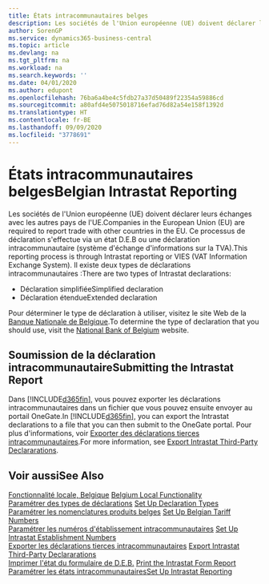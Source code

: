 ```yaml
---
title: États intracommunautaires belges
description: Les sociétés de l'Union européenne (UE) doivent déclarer leurs échanges avec les autres pays de l'UE. Ce processus de déclaration s'effectue via un état D.E.B ou une déclaration intracommunautaire (système d'échange d'informations sur la TVA).
author: SorenGP
ms.service: dynamics365-business-central
ms.topic: article
ms.devlang: na
ms.tgt_pltfrm: na
ms.workload: na
ms.search.keywords: ''
ms.date: 04/01/2020
ms.author: edupont
ms.openlocfilehash: 76ba6a4be4c5fdb27a37d50489f22354a59886cd
ms.sourcegitcommit: a80afd4e5075018716efad76d82a54e158f1392d
ms.translationtype: HT
ms.contentlocale: fr-BE
ms.lasthandoff: 09/09/2020
ms.locfileid: "3778691"
---
```

# <a name="belgian-intrastat-reporting"></a><span data-ttu-id="ef0f4-104">États intracommunautaires belges</span><span class="sxs-lookup"><span data-stu-id="ef0f4-104">Belgian Intrastat Reporting</span></span>
<span data-ttu-id="ef0f4-105">Les sociétés de l'Union européenne (UE) doivent déclarer leurs échanges avec les autres pays de l'UE.</span><span class="sxs-lookup"><span data-stu-id="ef0f4-105">Companies in the European Union (EU) are required to report trade with other countries in the EU.</span></span> <span data-ttu-id="ef0f4-106">Ce processus de déclaration s'effectue via un état D.E.B ou une déclaration intracommunautaire (système d'échange d'informations sur la TVA).</span><span class="sxs-lookup"><span data-stu-id="ef0f4-106">This reporting process is through Intrastat reporting or VIES (VAT Information Exchange System).</span></span> <span data-ttu-id="ef0f4-107">Il existe deux types de déclarations intracommunautaires :</span><span class="sxs-lookup"><span data-stu-id="ef0f4-107">There are two types of Intrastat declarations:</span></span>  

- <span data-ttu-id="ef0f4-108">Déclaration simplifiée</span><span class="sxs-lookup"><span data-stu-id="ef0f4-108">Simplified declaration</span></span>  
- <span data-ttu-id="ef0f4-109">Déclaration étendue</span><span class="sxs-lookup"><span data-stu-id="ef0f4-109">Extended declaration</span></span>  

<span data-ttu-id="ef0f4-110">Pour déterminer le type de déclaration à utiliser, visitez le site Web de la [Banque Nationale de Belgique](https://aka.ms/BelgianNationalBank).</span><span class="sxs-lookup"><span data-stu-id="ef0f4-110">To determine the type of declaration that you should use, visit the [National Bank of Belgium](https://aka.ms/BelgianNationalBank) website.</span></span>  

## <a name="submitting-the-intrastat-report"></a><span data-ttu-id="ef0f4-111">Soumission de la déclaration intracommunautaire</span><span class="sxs-lookup"><span data-stu-id="ef0f4-111">Submitting the Intrastat Report</span></span>  
<span data-ttu-id="ef0f4-112">Dans [!INCLUDE[d365fin](../../includes/d365fin_md.md)], vous pouvez exporter les déclarations intracommunautaires dans un fichier que vous pouvez ensuite envoyer au portail OneGate.</span><span class="sxs-lookup"><span data-stu-id="ef0f4-112">In [!INCLUDE[d365fin](../../includes/d365fin_md.md)], you can export the Intrastat declarations to a file that you can then submit to the OneGate portal.</span></span> <span data-ttu-id="ef0f4-113">Pour plus d'informations, voir [Exporter des déclarations tierces intracommunautaires](how-to-export-intrastat-third-party-declararations.md).</span><span class="sxs-lookup"><span data-stu-id="ef0f4-113">For more information, see [Export Intrastat Third-Party Declararations](how-to-export-intrastat-third-party-declararations.md).</span></span>  

## <a name="see-also"></a><span data-ttu-id="ef0f4-114">Voir aussi</span><span class="sxs-lookup"><span data-stu-id="ef0f4-114">See Also</span></span>  
 <span data-ttu-id="ef0f4-115">[Fonctionnalité locale, Belgique](belgium-local-functionality.md) </span><span class="sxs-lookup"><span data-stu-id="ef0f4-115">[Belgium Local Functionality](belgium-local-functionality.md) </span></span>  
 <span data-ttu-id="ef0f4-116">[Paramétrer des types de déclarations](how-to-set-up-declaration-types.md) </span><span class="sxs-lookup"><span data-stu-id="ef0f4-116">[Set Up Declaration Types](how-to-set-up-declaration-types.md) </span></span>  
 <span data-ttu-id="ef0f4-117">[Paramétrer les nomenclatures produits belges](how-to-set-up-belgian-tariff-numbers.md) </span><span class="sxs-lookup"><span data-stu-id="ef0f4-117">[Set Up Belgian Tariff Numbers](how-to-set-up-belgian-tariff-numbers.md) </span></span>  
 <span data-ttu-id="ef0f4-118">[Paramétrer les numéros d'établissement intracommunautaires](how-to-set-up-intrastat-establishment-numbers.md) </span><span class="sxs-lookup"><span data-stu-id="ef0f4-118">[Set Up Intrastat Establishment Numbers](how-to-set-up-intrastat-establishment-numbers.md) </span></span>  
 <span data-ttu-id="ef0f4-119">[Exporter les déclarations tierces intracommunautaires](how-to-export-intrastat-third-party-declararations.md) </span><span class="sxs-lookup"><span data-stu-id="ef0f4-119">[Export Intrastat Third-Party Declararations](how-to-export-intrastat-third-party-declararations.md) </span></span>  
 <span data-ttu-id="ef0f4-120">[Imprimer l'état du formulaire de D.E.B.](how-to-print-the-intrastat-form-report.md) </span><span class="sxs-lookup"><span data-stu-id="ef0f4-120">[Print the Intrastat Form Report](how-to-print-the-intrastat-form-report.md) </span></span>  
 [<span data-ttu-id="ef0f4-121">Paramétrer les états intracommunautaires</span><span class="sxs-lookup"><span data-stu-id="ef0f4-121">Set Up Intrastat Reporting</span></span>](../../finance-how-setup-report-intrastat.md)  
